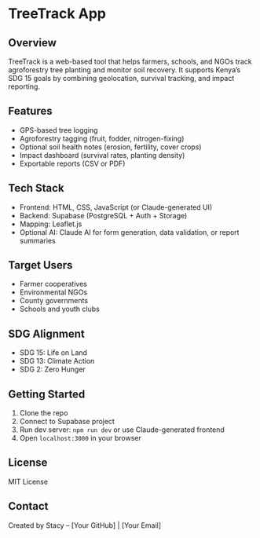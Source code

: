 # TreeTrack App

## Overview
TreeTrack is a web-based tool that helps farmers, schools, and NGOs track agroforestry tree planting and monitor soil recovery. It supports Kenya’s SDG 15 goals by combining geolocation, survival tracking, and impact reporting.

## Features
- GPS-based tree logging
- Agroforestry tagging (fruit, fodder, nitrogen-fixing)
- Optional soil health notes (erosion, fertility, cover crops)
- Impact dashboard (survival rates, planting density)
- Exportable reports (CSV or PDF)

## Tech Stack
- Frontend: HTML, CSS, JavaScript (or Claude-generated UI)
- Backend: Supabase (PostgreSQL + Auth + Storage)
- Mapping: Leaflet.js
- Optional AI: Claude AI for form generation, data validation, or report summaries

## Target Users
- Farmer cooperatives
- Environmental NGOs
- County governments
- Schools and youth clubs

## SDG Alignment
- SDG 15: Life on Land
- SDG 13: Climate Action
- SDG 2: Zero Hunger

## Getting Started
1. Clone the repo
2. Connect to Supabase project
3. Run dev server: `npm run dev` or use Claude-generated frontend
4. Open `localhost:3000` in your browser

## License
MIT License

## Contact
Created by Stacy – [Your GitHub] | [Your Email]
